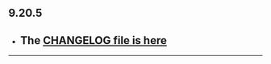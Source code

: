## 9.20.5

- ## The [CHANGELOG file is here](https://flutter-sound.canardoux.xyz/changelog.html)

-----------------------------------------------------------------------------------------------------------------------------------
